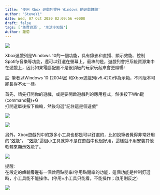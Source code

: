 ```yaml
---
title: '使用 Xbox 遊戲列提升 Windows 的遊戲體驗'
author: "SteveYi"
date: Wed, 07 Oct 2020 02:09:56 +0000
draft: false
tags: ['免費資源', '生活小知識']
Author: 蘿蔔
---
```


![](https://static-a1.steveyi.net/media/blog/2020100701190250.png)

Xbox遊戲列是Windows 10的一個功能，具有錄影和直播、顯示效能、控制Spotify音樂等功能，還可以釘選在螢幕上。最棒的是，遊戲列會把系統資源集中在遊戲上，因此如果電腦配置不是很頂級的玩家玩起來會更順暢!

註: 筆者以Windows 10 (2004版) 和Xbox遊戲列(v5.420)作為示範，不同版本可能長得不太一樣。  
  
  
首先，請先打開你的遊戲，或是要開啟遊戲列的應用程式，然後按下Win鍵(command鍵)+G  
打開選單後按下齒輪，然後勾選"記住這是個遊戲"

![](https://static-a1.steveyi.net/media/blog/2020100701363231.png)

![](https://static-a1.steveyi.net/media/blog/2020100701404291.png)

另外，Xbox遊戲列中的眾多小工具也都是可以釘選的，比如說筆者覺得非常好用的"[效能](https://support.xbox.com/zh-TW/help/friends-social-activity/share-socialize/xbox-game-bar-performance "https://support.xbox.com/zh-TW/help/friends-social-activity/share-socialize/xbox-game-bar-performance")"。  
"[效能](https://support.xbox.com/zh-TW/help/friends-social-activity/share-socialize/xbox-game-bar-performance "https://support.xbox.com/zh-TW/help/friends-social-activity/share-socialize/xbox-game-bar-performance")"這個小工具就算不是在遊戲中也很好用，這樣就不用安裝其他軟體來顯示效能了。

![](https://static-a1.steveyi.net/media/blog/2020100701490590.png)

提醒:  
在設定的齒輪旁邊有一個啟用點閱率/停用點閱率的功能，這個功能是控制釘選時，小工具能不能操作。(停用=小工具只能看，不能操作；啟用則反之)

![](https://static-a1.steveyi.net/media/blog/2020100701584448.png)
